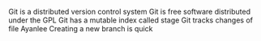Git is a distributed version control system
Git is free software distributed under the GPL
Git has a mutable index called stage
Git tracks changes of file
Ayanlee
Creating a new branch is quick

